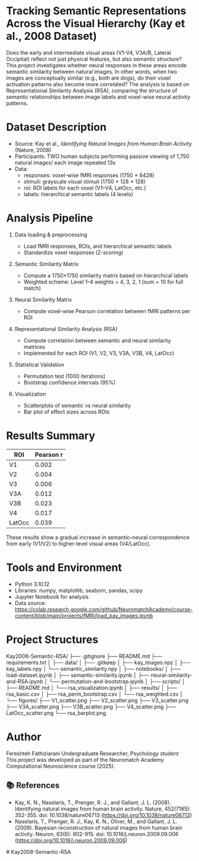 # Tracking Semantic Representations Across the Visual Hierarchy (Kay et al., 2008 Dataset)
Does the early and intermediate visual areas (V1-V4, V3A/B, Lateral Occipital) reflect not just physical features, but also semantic structure?
This project investigates whether neural responses in these areas encode semantic similarity between natural images. In other words, when two images are conceptually similar (e.g., both are dogs), do their voxel activation patterns also become more correlated?
The analysis is based on Representational Similarity Analysis (RSA), comparing the structure of semantic relationships between image labels and voxel-wise neural activity patterns.
# Dataset Description
- Source: Kay et al., *Identifying Natural Images from Human Brain Activity* (Nature, 2008)  
- Participants: TWO human subjects performing passive viewing of 1,750 natural images/ each image repeated 13x 
- Data:  
  - responses: voxel-wise fMRI responses (1750 × 8428)  
  - stimuli: grayscale visual stimuli (1750 × 128 × 128)  
  - roi: ROI labels for each voxel (V1–V4, LatOcc, etc.)  
  - labels: hierarchical semantic labels (4 levels)
# Analysis Pipeline
1. Data loading & preprocessing
   - Load fMRI responses, ROIs, and hierarchical semantic labels  
   - Standardize voxel responses (Z-scoring)

2. Semantic Similarity Matrix
   - Compute a 1750×1750 similarity matrix based on hierarchical labels  
   - Weighted scheme: Level 1–4 weights = 4, 3, 2, 1 (sum = 10 for full match)

3. Neural Similarity Matrix
   - Compute voxel-wise Pearson correlation between fMRI patterns per ROI

4. Representational Similarity Analysis (RSA)
   - Compute correlation between semantic and neural similarity matrices
   - Implemented for each ROI (V1, V2, V3, V3A, V3B, V4, LatOcc)

5. Statistical Validation
   - Permutation test (1000 iterations)
   - Bootstrap confidence intervals (95%)

6. Visualization
   - Scatterplots of semantic vs neural similarity
   - Bar plot of effect sizes across ROIs
# Results Summary
| ROI | Pearson r |
|-----|------------|
| V1  | 0.002 |
| V2  | 0.004 |
| V3  | 0.006 |
| V3A | 0.012 |
| V3B | 0.023 |
| V4  | 0.017 |
| LatOcc | 0.039 |

These results show a gradual increase in semantic–neural correspondence from early (V1/V2) to higher-level visual areas (V4/LatOcc).
# Tools and Environment
- Python 3.10.12
- Libraries: numpy, matplotlib, seaborn, pandas, scipy  
- Jupyter Notebook for analysis  
- Data source: https://colab.research.google.com/github/NeuromatchAcademy/course-content/blob/main/projects/fMRI/load_kay_images.ipynb
# Project Structures
Kay2008-Semantic-RSA/
├── .gitignore
├── README.md
├── requirements.txt
│
├── data/
│   ├── .gitkeep
│   ├── kay_images.npz
│   ├── kay_labels.npy
│   └── semantic_similarity.npy
│
├── notebooks/
│   ├── load-dataset.ipynb
│   ├── semantic-similarity.ipynb
│   ├── neural-similarity-and-RSA.ipynb
│   └── permutation-and-bootstrap.ipynb
│
├── scripts/
│   ├── README.md
│   └── rsa_visualization.ipynb
│
├── results/
│   ├── rsa_basic.csv
│   ├── rsa_perm_bootstrap.csv
│   └── rsa_weighted.csv
│
└── figures/
    ├── V1_scatter.png
    ├── V2_scatter.png
    ├── V3_scatter.png
    ├── V3A_scatter.png
    ├── V3B_scatter.png
    ├── V4_scatter.png
    ├── LatOcc_scatter.png
    └── rsa_barplot.png
# Author
Fereshteh Fathiziarani
Undergraduate Researcher, Psychology student  
This project was developed as part of the Neuromatch Academy Computational Neuroscience course (2025).
## 📚 References
- Kay, K. N., Naselaris, T., Prenger, R. J., and Gallant, J. L. (2008). Identifying natural images from human brain activity. Nature, 452(7185): 352-355. doi: 10.1038/nature06713 (https://doi.org/10.1038/nature06713)
- Naselaris, T., Prenger, R. J., Kay, K. N., Oliver, M., and Gallant, J. L. (2009). Bayesian reconstruction of natural images from human brain activity. Neuron, 63(6): 902-915. doi: 10.1016/j.neuron.2009.09.006 (https://doi.org/10.1016/j.neuron.2009.09.006)
  
#   K a y 2 0 0 8 - S e m a n t i c - R S A 

 
 



